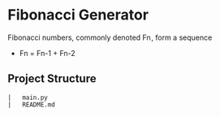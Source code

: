 # Fibonacci Generator

Fibonacci numbers, commonly denoted Fn , form a sequence

- Fn = Fn-1 + Fn-2

## Project Structure
```
|   main.py
|   README.md
```

